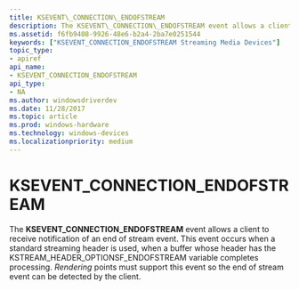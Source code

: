 ```yaml
---
title: KSEVENT\_CONNECTION\_ENDOFSTREAM
description: The KSEVENT\_CONNECTION\_ENDOFSTREAM event allows a client to receive notification of an end of stream event.
ms.assetid: f6fb9408-9926-48e6-b2a4-2ba7e0251544
keywords: ["KSEVENT_CONNECTION_ENDOFSTREAM Streaming Media Devices"]
topic_type:
- apiref
api_name:
- KSEVENT_CONNECTION_ENDOFSTREAM
api_type:
- NA
ms.author: windowsdriverdev
ms.date: 11/28/2017
ms.topic: article
ms.prod: windows-hardware
ms.technology: windows-devices
ms.localizationpriority: medium
---
```


# KSEVENT\_CONNECTION\_ENDOFSTREAM


The **KSEVENT\_CONNECTION\_ENDOFSTREAM** event allows a client to receive notification of an end of stream event. This event occurs when a standard streaming header is used, when a buffer whose header has the KSTREAM\_HEADER\_OPTIONSF\_ENDOFSTREAM variable completes processing. *Rendering* points must support this event so the end of stream event can be detected by the client.

 

 





